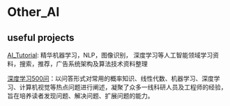 # Other_AI

## useful projects
[AI_Tutorial](https://github.com/Open-AI-Work/AI_Tutorial): 精华机器学习，NLP，图像识别， 深度学习等人工智能领域学习资料，搜索，推荐，广告系统架构及算法技术资料整理

[深度学习500问](https://github.com/Open-AI-Work/DeepLearning-500-questions)：以问答形式对常用的概率知识、线性代数、机器学习、深度学习、计算机视觉等热点问题进行阐述，凝聚了众多一线科研人员及工程师的经验，旨在培养读者发现问题、解决问题、扩展问题的能力。
